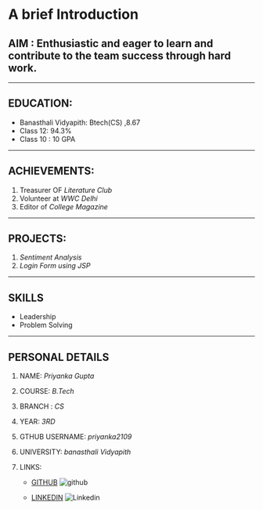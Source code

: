 # A brief Introduction
## AIM : Enthusiastic and eager to learn and contribute to the team success through hard work.
***
## EDUCATION: 
* Banasthali Vidyapith: Btech(CS) ,8.67
* Class 12: 94.3%
* Class 10 : 10 GPA
***
## ACHIEVEMENTS:
1. Treasurer OF _Literature Club_
1. Volunteer at _WWC Delhi_
1. Editor of _College Magazine_
***
## PROJECTS:
1. _Sentiment Analysis_
1. _Login Form using JSP_




***
## SKILLS
* Leadership
* Problem Solving

***

## PERSONAL DETAILS
1. NAME: _Priyanka Gupta_
2. COURSE: _B.Tech_
3. BRANCH : _CS_
4. YEAR: _3RD_
5. GTHUB USERNAME: _priyanka2109_
6. UNIVERSITY: _banasthali Vidyapith_
7. LINKS: 

    * [GITHUB](https://www.github.com/priyanka2109) 
    ![github](https://image.flaticon.com/icons/svg/25/25231.svg)

    * [LINKEDIN](linkedin.com/in/priyanka-gupta-056015137/) ![Linkedin](https://www.flaticon.com/premium-icon/icons/svg/2392/2392489.svg)




